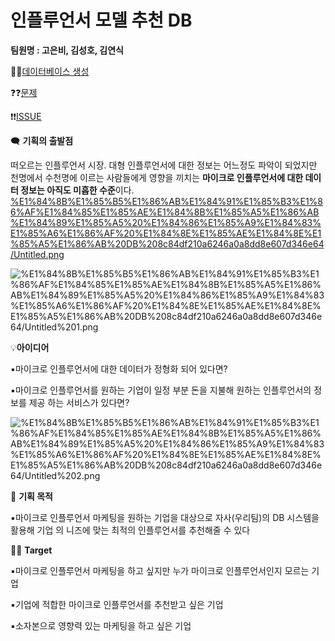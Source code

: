 # 인플루언서 모델 추천 DB

**팀원명 : 고은비, 김성호, 김연식**

🚧🚧[데이터베이스 생성](https://github.com/seongho726/Influencer-matching-system/blob/main/CreateDB.md)


❓❓[문제 ](https://github.com/seongho726/Influencer-matching-system/blob/main/Quest.md)

❗❗[ISSUE](https://github.com/seongho726/Influencer-matching-system/blob/main/Issue.md)

🗨️ **기획의 출발점**

떠오르는 인플루언서 시장. 대형 인플루언서에 대한 정보는 어느정도 파악이 되었지만 천명에서 수천명에 이르는 사람들에게 영향을 끼치는 **마이크로 인플루언서에 대한 데이터 정보는 아직도 미흡한 수준**이다.
[%E1%84%8B%E1%85%B5%E1%86%AB%E1%84%91%E1%85%B3%E1%86%AF%E1%84%85%E1%85%AE%E1%84%8B%E1%85%A5%E1%86%AB%E1%84%89%E1%85%A5%20%E1%84%86%E1%85%A9%E1%84%83%E1%85%A6%E1%86%AF%20%E1%84%8E%E1%85%AE%E1%84%8E%E1%85%A5%E1%86%AB%20DB%208c84df210a6246a0a8dd8e607d346e64/Untitled.png](%E1%84%8B%E1%85%B5%E1%86%AB%E1%84%91%E1%85%B3%E1%86%AF%E1%84%85%E1%85%AE%E1%84%8B%E1%85%A5%E1%86%AB%E1%84%89%E1%85%A5%20%E1%84%86%E1%85%A9%E1%84%83%E1%85%A6%E1%86%AF%20%E1%84%8E%E1%85%AE%E1%84%8E%E1%85%A5%E1%86%AB%20DB%208c84df210a6246a0a8dd8e607d346e64/Untitled.png)

![%E1%84%8B%E1%85%B5%E1%86%AB%E1%84%91%E1%85%B3%E1%86%AF%E1%84%85%E1%85%AE%E1%84%8B%E1%85%A5%E1%86%AB%E1%84%89%E1%85%A5%20%E1%84%86%E1%85%A9%E1%84%83%E1%85%A6%E1%86%AF%20%E1%84%8E%E1%85%AE%E1%84%8E%E1%85%A5%E1%86%AB%20DB%208c84df210a6246a0a8dd8e607d346e64/Untitled%201.png](%E1%84%8B%E1%85%B5%E1%86%AB%E1%84%91%E1%85%B3%E1%86%AF%E1%84%85%E1%85%AE%E1%84%8B%E1%85%A5%E1%86%AB%E1%84%89%E1%85%A5%20%E1%84%86%E1%85%A9%E1%84%83%E1%85%A6%E1%86%AF%20%E1%84%8E%E1%85%AE%E1%84%8E%E1%85%A5%E1%86%AB%20DB%208c84df210a6246a0a8dd8e607d346e64/Untitled%201.png)

💡**아이디어**

▪️마이크로 인플루언서에 대한 데이터가 정형화 되어 있다면?

▪️마이크로 인플루언서를 원하는 기업이 일정 부분 돈을 지불해 원하는 인플루언서의 정보를 제공 
    하는 서비스가 있다면?

![%E1%84%8B%E1%85%B5%E1%86%AB%E1%84%91%E1%85%B3%E1%86%AF%E1%84%85%E1%85%AE%E1%84%8B%E1%85%A5%E1%86%AB%E1%84%89%E1%85%A5%20%E1%84%86%E1%85%A9%E1%84%83%E1%85%A6%E1%86%AF%20%E1%84%8E%E1%85%AE%E1%84%8E%E1%85%A5%E1%86%AB%20DB%208c84df210a6246a0a8dd8e607d346e64/Untitled%202.png](%E1%84%8B%E1%85%B5%E1%86%AB%E1%84%91%E1%85%B3%E1%86%AF%E1%84%85%E1%85%AE%E1%84%8B%E1%85%A5%E1%86%AB%E1%84%89%E1%85%A5%20%E1%84%86%E1%85%A9%E1%84%83%E1%85%A6%E1%86%AF%20%E1%84%8E%E1%85%AE%E1%84%8E%E1%85%A5%E1%86%AB%20DB%208c84df210a6246a0a8dd8e607d346e64/Untitled%202.png)

💜 **기획 목적**

▪️마이크로 인플루언서 마케팅을 원하는 기업을 대상으로 자사(우리팀)의 DB 시스템을 활용해 기업    의 니즈에 맞는 최적의 인플루언서를 추천해줄 수 있다

 🔭🔭 **Target**

▪️마이크로 인플루언서 마케팅을 하고 싶지만 누가 마이크로 인플루언서인지 모르는 기업

▪️기업에 적합한 마이크로 인플루언서를 추천받고 싶은 기업

▪️소자본으로 영향력 있는 마케팅을 하고 싶은 기업
